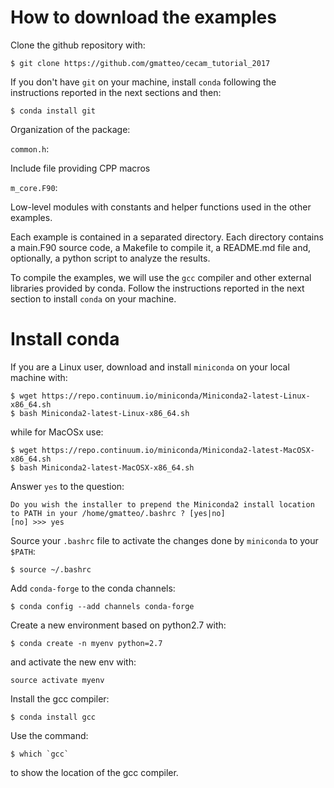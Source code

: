 # How to download the examples

Clone the github repository with:

    $ git clone https://github.com/gmatteo/cecam_tutorial_2017

If you don't have `git` on your machine, install `conda` following the instructions
reported in the next sections and then:

    $ conda install git

Organization of the package:

`common.h`:

Include file providing CPP macros 

`m_core.F90`:

Low-level modules with constants and helper functions used in the other examples.

Each example is contained in a separated directory.
Each directory contains a main.F90 source code, a Makefile to compile it, 
a README.md file and, optionally, a python script to analyze the results.

To compile the examples, we will use the `gcc` compiler and other external libraries 
provided by conda. Follow the instructions reported in the next section to install `conda` on your machine.

# Install conda

If you are a Linux user, download and install ``miniconda`` on your local machine with:

    $ wget https://repo.continuum.io/miniconda/Miniconda2-latest-Linux-x86_64.sh
    $ bash Miniconda2-latest-Linux-x86_64.sh

while for MacOSx use:

    $ wget https://repo.continuum.io/miniconda/Miniconda2-latest-MacOSX-x86_64.sh
    $ bash Miniconda2-latest-MacOSX-x86_64.sh

Answer ``yes`` to the question:

    Do you wish the installer to prepend the Miniconda2 install location
    to PATH in your /home/gmatteo/.bashrc ? [yes|no]
    [no] >>> yes

Source your ``.bashrc`` file to activate the changes done by ``miniconda`` to your ``$PATH``:

    $ source ~/.bashrc

Add ``conda-forge`` to the conda channels:

    $ conda config --add channels conda-forge

Create a new environment based on python2.7 with:

    $ conda create -n myenv python=2.7

and activate the new env with:

    source activate myenv

Install the gcc compiler:

    $ conda install gcc

Use the command:

    $ which `gcc`

to show the location of the gcc compiler.
